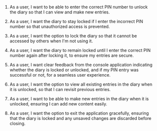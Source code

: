 1. As a user, I want to be able to enter the correct PIN number to unlock the diary so that I can view and make new entries.

2. As a user, I want the diary to stay locked if I enter the incorrect PIN number so that unauthorized access is prevented.

3. As a user, I want the option to lock the diary so that it cannot be accessed by others when I'm not using it.

4. As a user, I want the diary to remain locked until I enter the correct PIN number again after locking it, to ensure my entries are secure.

5. As a user, I want clear feedback from the console application indicating whether the diary is locked or unlocked, and if my PIN entry was successful or not, for a seamless user experience.

6. As a user, I want the option to view all existing entries in the diary when it is unlocked, so that I can revisit previous entries.

7. As a user, I want to be able to make new entries in the diary when it is unlocked, ensuring I can add new content easily.

8. As a user, I want the option to exit the application gracefully, ensuring that the diary is locked and any unsaved changes are discarded before closing.
